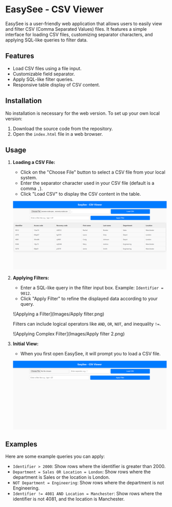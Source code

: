 # EasySee - CSV Viewer

EasySee is a user-friendly web application that allows users to easily view and filter CSV (Comma Separated Values) files. It features a simple interface for loading CSV files, customizing separator characters, and applying SQL-like queries to filter data.

## Features

- Load CSV files using a file input.
- Customizable field separator.
- Apply SQL-like filter queries.
- Responsive table display of CSV content.

## Installation

No installation is necessary for the web version. To set up your own local version:

1. Download the source code from the repository.
2. Open the `index.html` file in a web browser.

## Usage

1. **Loading a CSV File:**
   - Click on the "Choose File" button to select a CSV file from your local system.
   - Enter the separator character used in your CSV file (default is a comma `,`).
   - Click "Load CSV" to display the CSV content in the table.

   ![Loading CSV Data](Images/ReadData.png)

2. **Applying Filters:**
   - Enter a SQL-like query in the filter input box. Example: `Identifier = 9012`.
   - Click "Apply Filter" to refine the displayed data according to your query.

   ![Applying a Filter](Images/Apply filter.png)

   Filters can include logical operators like `AND`, `OR`, `NOT`, and inequality `!=`.

   ![Applying Complex Filter](Images/Apply filter 2.png)

3. **Initial View:**
   - When you first open EasySee, it will prompt you to load a CSV file.

   ![Initial View](Images/intro.png)

## Examples

Here are some example queries you can apply:

- `Identifier > 2000`: Show rows where the identifier is greater than 2000.
- `Department = Sales OR Location = London`: Show rows where the department is Sales or the location is London.
- `NOT Department = Engineering`: Show rows where the department is not Engineering.
- `Identifier != 4081 AND Location = Manchester`: Show rows where the identifier is not 4081, and the location is Manchester.


